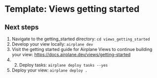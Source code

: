 # Template: Views getting started

## Next steps

1. Navigate to the getting_started directory: `cd views_getting_started`
2. Develop your view locally: `airplane dev`
4. Visit the getting started guide for Airplane Views to continue building your view: https://docs.airplane.dev/views/getting-started
4. 2. Deploy tasks: `airplane deploy tasks --yes`
5. Deploy your view: `airplane deploy .`
